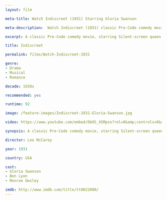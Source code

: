 ```yaml
---
layout: film

meta-title: Watch Indiscreet (1931) Starring Gloria Swanson

meta-description:  Watch Indiscreet (1931) classic Pre-Code comedy movie, starring Silent-screen queen Gloria Swanson. Watch old public domain films at La Filmothèque.

excerpt: A classic Pre-Code comedy movie, starring Silent-screen queen Gloria Swanson. Geraldine has grown tired of her boyfriend's infidelities and she finally decides to break up with him. Soon she meets and falls in love with a new man. Her new relationship turns out very well until her sister returns from a trip and introduces Geraldine's ex-boyfriend as the new man in her life.

title: Indiscreet

permalink: films/Watch-Indiscreet-1931

genre:
- Drama
- Musical
- Romance

decade: 1930s

recommended: yes

runtime: 92

image: /feature-images/Indiscreet-1931-Gloria-Swanson.jpg

video: https://www.youtube.com/embed/ObOS_XSMpso?rel=0&amp;controls=0&amp;showinfo=0

synopsis: A classic Pre-Code comedy movie, starring Silent-screen queen Gloria Swanson. Geraldine has grown tired of her boyfriend's infidelities and she finally decides to break up with him. Soon she meets and falls in love with a new man. Her new relationship turns out very well until her sister returns from a trip and introduces Geraldine's ex-boyfriend as the new man in her life.

director: Leo McCarey

year: 1931

country: USA

cast:
- Gloria Swanson
- Ben Lyon
- Monroe Owsley

imdb: http://www.imdb.com/title/tt0022000/
---
```


